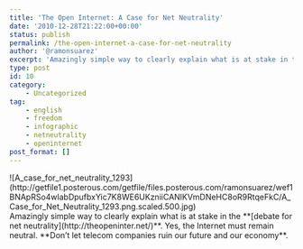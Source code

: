 ```yaml
---
title: 'The Open Internet: A Case for Net Neutrality'
date: '2010-12-28T21:22:00+00:00'
status: publish
permalink: /the-open-internet-a-case-for-net-neutrality
author: '@ramonsuarez'
excerpt: 'Amazingly simple way to clearly explain what is at stake in the debate for net neutrality. Yes, the Internet must remain neutral. Don''t let telecom companies ruin our future and our economy.'
type: post
id: 10
category:
    - Uncategorized
tag:
    - english
    - freedom
    - infographic
    - netneutrality
    - openinternet
post_format: []
---
```

[](http://theopeninter.net/ "Open Internet infographic")

<div class="p_embed p_image_embed">![A_case_for_net_neutrality_1293](http://getfile1.posterous.com/getfile/files.posterous.com/ramonsuarez/wef1BNApRSo4wlabDpufbxYic7K8WE6UKzniiCANlKVmDNeHC8oR9RtqeFkC/A_Case_for_Net_Neutrality_1293.png.scaled.500.jpg)</div>Amazingly simple way to clearly explain what is at stake in the **[debate for net neutrality](http://theopeninter.net/)**. Yes, the Internet must remain neutral. **Don’t let telecom companies ruin our future and our economy**.